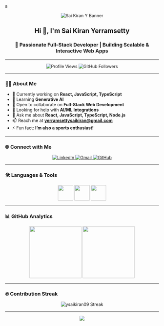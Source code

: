 a<!-- Banner -->
<p align="center">
  <img src="https://capsule-render.vercel.app/api?type=waving&color=0:1e3c72,50:2a5298,100:6a11cb&height=220&section=header&text=Sai%20Kiran%20Y&fontSize=45&fontColor=ffffff&animation=fadeIn&fontAlignY=38" alt="Sai Kiran Y Banner" />
</p>


<h2 align="center">Hi 👋, I'm Sai Kiran Yerramsetty</h2>
<h3 align="center">🚀 Passionate Full-Stack Developer | Building Scalable & Interactive Web Apps</h3>

---

<p align="center">
  <img src="https://komarev.com/ghpvc/?username=ysaikiran09&label=Profile%20Views&color=blueviolet&style=for-the-badge" alt="Profile Views" />
  <img src="https://img.shields.io/github/followers/ysaikiran09?label=Followers&style=for-the-badge&color=brightgreen" alt="GitHub Followers" />
</p>

---

### 👨‍💻 About Me  

- 🔭 Currently working on **React, JavaScript, TypeScript**  
- 🌱 Learning **Generative AI**  
- 👯 Open to collaborate on **Full-Stack Web Development**  
- 🤝 Looking for help with **AI/ML Integrations**  
- 💬 Ask me about **React, JavaScript, TypeScript, Node.js**  
- 📫 Reach me at **yerramsettysaikiran@gmail.com**  
- ⚡ Fun fact: **I’m also a sports enthusiast!**

---

### 🌐 Connect with Me  

<p align="center">
  <a href="https://linkedin.com/in/yerramsetty-sai-kiran" target="_blank">
    <img src="https://img.shields.io/badge/LinkedIn-0077B5?style=for-the-badge&logo=linkedin&logoColor=white" alt="LinkedIn" />
  </a>
  <a href="mailto:yerramsettysaikiran@gmail.com">
    <img src="https://img.shields.io/badge/Gmail-D14836?style=for-the-badge&logo=gmail&logoColor=white" alt="Gmail" />
  </a>
  <a href="https://github.com/ysaikiran09">
    <img src="https://img.shields.io/badge/GitHub-171515?style=for-the-badge&logo=github&logoColor=white" alt="GitHub" />
  </a>
</p>

---

### 🛠️ Languages & Tools  

<p align="center">
  <img src="https://skillicons.dev/icons?i=js,ts,react,nextjs,nodejs,redux,html,css,tailwind,bootstrap" height="50" />
  <img src="https://skillicons.dev/icons?i=python,mongodb,mysql,postgres,redis" height="50" />
  <img src="https://skillicons.dev/icons?i=aws,gcp,azure,docker,kubernetes,jenkins,git,github,figma" height="50" />
</p>

---

### 📊 GitHub Analytics  

<p align="center">
  <img src="https://github-readme-stats.vercel.app/api?username=ysaikiran09&show_icons=true&theme=radical&hide_border=true" height="170" />
  <img src="https://github-readme-stats.vercel.app/api/top-langs/?username=ysaikiran09&layout=compact&theme=radical&hide_border=true" height="170" />
</p>

---

### 🔥 Contribution Streak  

<p align="center">
  <img src="https://github-readme-streak-stats.herokuapp.com/?user=ysaikiran09&theme=radical&hide_border=true" alt="ysaikiran09 Streak" />
</p>

---

<!-- Footer -->
<p align="center">
  <img src="https://capsule-render.vercel.app/api?type=waving&color=0:0f2027,50:203a43,100:2c5364&height=120&section=footer" />
</p>
